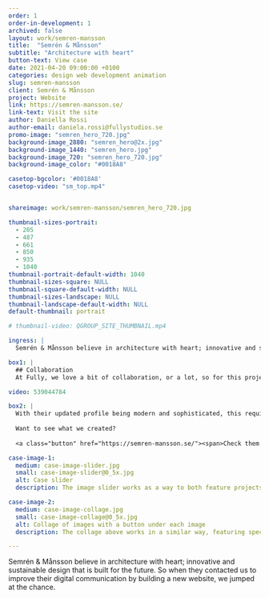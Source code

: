 ```yaml
---
order: 1
order-in-development: 1
archived: false
layout: work/semren-mansson
title:  "Semrén & Månsson"
subtitle: "Architecture with heart"
button-text: View case
date: 2021-04-20 09:00:00 +0100
categories: design web development animation
slug: semren-mansson
client: Semrén & Månsson
project: Website
link: https://semren-mansson.se/
link-text: Visit the site
author: Daniella Rossi
author-email: daniela.rossi@fullystudios.se
promo-image: "semren_hero_720.jpg"
background-image_2880: "semren_hero@2x.jpg"
background-image_1440: "semren_hero.jpg"
background-image_720: "semren_hero_720.jpg"
background-image_color: "#0018A8"

casetop-bgcolor: '#0018A8'
casetop-video: "sm_top.mp4"


shareimage: work/semren-mansson/semren_hero_720.jpg

thumbnail-sizes-portrait: 
  - 205
  - 487
  - 661
  - 850
  - 935
  - 1040
thumbnail-portrait-default-width: 1040
thumbnail-sizes-square: NULL
thumbnail-square-default-width: NULL
thumbnail-sizes-landscape: NULL
thumbnail-landscape-default-width: NULL
default-thumbnail: portrait

# thumbnail-video: QGROUP_SITE_THUMBNAIL.mp4

ingress: |
  Semrén & Månsson believe in architecture with heart; innovative and sustainable design that is built for the future. So when they contacted us to improve their digital communication by building a new website, we jumped at the chance.

box1: |
  ## Collaboration
  At Fully, we love a bit of collaboration, or a lot, so for this project we kept it agile – plenty of fun and insightful discussions guided us towards what and how we would communicate S+M to the world. With their new graphic profile in hand, we got to work.

video: 539044784

box2: |
  With their updated profile being modern and sophisticated, this required a front-end experience to match - seamless transitions and effortless interaction.
  
  Want to see what we created?
  
  <a class="button" href="https://semren-mansson.se/"><span>Check them out!</span></a>

case-image-1:
  medium: case-image-slider.jpg
  small: case-image-slider@0_5x.jpg
  alt: Case slider
  description: The image slider works as a way to both feature projects and navigate through the site.

case-image-2:
  medium: case-image-collage.jpg
  small: case-image-collage@0_5x.jpg
  alt: Collage of images with a button under each image
  description: The collage above works in a similar way, featuring specific content and is easily adapted to include more or fewer images in the collage.

---
```


Semrén & Månsson believe in architecture with heart; innovative and sustainable design that is built for the future. So when they contacted us to improve their digital communication by building a new website, we jumped at the chance.
